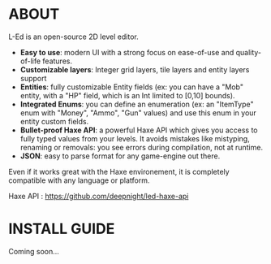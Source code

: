 # ABOUT

L-Ed is an open-source 2D level editor.

 - **Easy to use**: modern UI with a strong focus on ease-of-use and quality-of-life features.
 - **Customizable layers**: Integer grid layers, tile layers and entity layers support
 - **Entities**: fully customizable Entity fields (ex: you can have a "Mob" entity, with a "HP" field, which is an Int limited to [0,10] bounds).
 - **Integrated Enums**: you can define an enumeration (ex: an "ItemType" enum with "Money", "Ammo", "Gun" values) and use this enum in your entity custom fields.
 - **Bullet-proof Haxe API**: a powerful Haxe API which gives you access to fully typed values from your levels. It avoids mistakes like mistyping, renaming or removals: you see errors during compilation, not at runtime.
 - **JSON**: easy to parse format for any game-engine out there.

Even if it works great with the Haxe environement, it is completely compatible with any language or platform.

Haxe API : https://github.com/deepnight/led-haxe-api

# INSTALL GUIDE

Coming soon...
